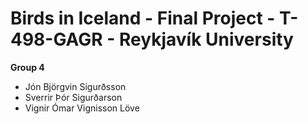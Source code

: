 # Birds in Iceland - Final Project - T-498-GAGR - Reykjavík University
__Group 4__
- Jón Björgvin Sigurðsson
- Sverrir Þór Sigurðarson
- Vignir Ómar Vignisson Löve
